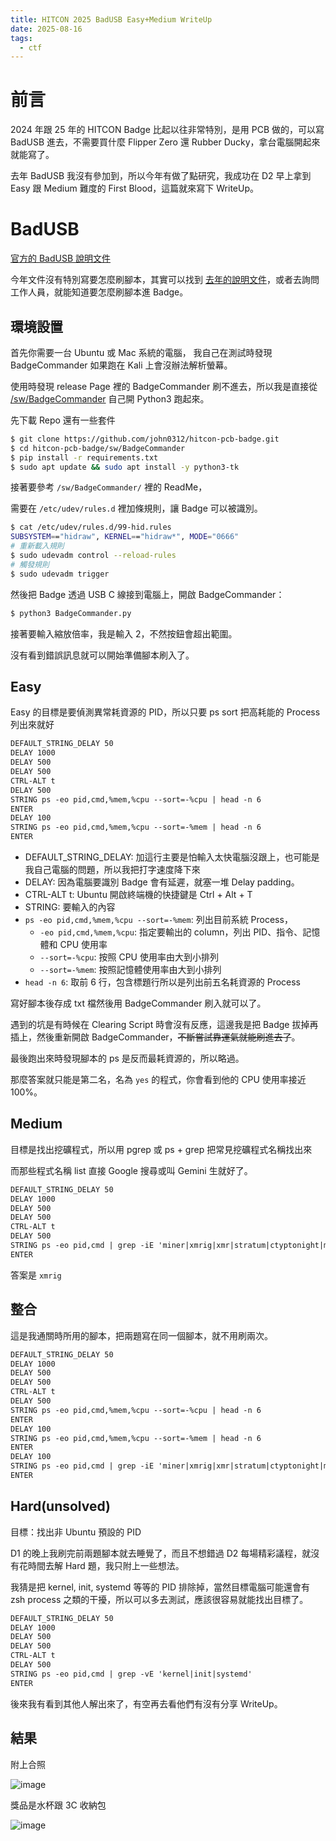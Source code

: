 ```yaml
---
title: HITCON 2025 BadUSB Easy+Medium WriteUp
date: 2025-08-16
tags:
  - ctf
---
```


# 前言

2024 年跟 25 年的 HITCON Badge 比起以往非常特別，是用 PCB 做的，可以寫 BadUSB 進去，不需要買什麼 Flipper Zero 還 Rubber Ducky，拿台電腦開起來就能寫了。

去年 BadUSB 我沒有參加到，所以今年有做了點研究，我成功在 D2 早上拿到 Easy 跟 Medium 難度的 First Blood，這篇就來寫下 WriteUp。

# BadUSB

[官方的 BadUSB 說明文件](https://pcb.hitcon.org/2025/BadUSB)

今年文件沒有特別寫要怎麼刷腳本，其實可以找到 [去年的說明文件](https://pcb.hitcon.org/2024/BadUSB.html)，或者去詢問工作人員，就能知道要怎麼刷腳本進 Badge。

## 環境設置

首先你需要一台 Ubuntu 或 Mac 系統的電腦，
我自己在測試時發現 BadgeCommander 如果跑在 Kali 上會沒辦法解析螢幕。

使用時發現 release Page 裡的 BadgeCommander 刷不進去，所以我是直接從 [/sw/BadgeCommander](https://github.com/john0312/hitcon-pcb-badge/tree/main/sw/BadgeCommander) 自己開 Python3 跑起來。

先下載 Repo 還有一些套件

```bash
$ git clone https://github.com/john0312/hitcon-pcb-badge.git
$ cd hitcon-pcb-badge/sw/BadgeCommander
$ pip install -r requirements.txt
$ sudo apt update && sudo apt install -y python3-tk
```

接著要參考 `/sw/BadgeCommander/` 裡的 ReadMe，

需要在 `/etc/udev/rules.d` 裡加條規則，讓 Badge 可以被識別。

```bash
$ cat /etc/udev/rules.d/99-hid.rules
SUBSYSTEM=="hidraw", KERNEL=="hidraw*", MODE="0666"
# 重新載入規則
$ sudo udevadm control --reload-rules
# 觸發規則
$ sudo udevadm trigger
```

然後把 Badge 透過 USB C 線接到電腦上，開啟 BadgeCommander：

```bash
$ python3 BadgeCommander.py
```

接著要輸入縮放倍率，我是輸入 2，不然按鈕會超出範圍。

沒有看到錯誤訊息就可以開始準備腳本刷入了。

## Easy

Easy 的目標是要偵測異常耗資源的 PID，所以只要 ps sort 把高耗能的 Process 列出來就好

```txt
DEFAULT_STRING_DELAY 50
DELAY 1000
DELAY 500
DELAY 500
CTRL-ALT t
DELAY 500
STRING ps -eo pid,cmd,%mem,%cpu --sort=-%cpu | head -n 6
ENTER
DELAY 100
STRING ps -eo pid,cmd,%mem,%cpu --sort=-%mem | head -n 6
ENTER
```

- DEFAULT_STRING_DELAY: 加這行主要是怕輸入太快電腦沒跟上，也可能是我自己電腦的問題，所以我把打字速度降下來
- DELAY: 因為電腦要識別 Badge 會有延遲，就塞一堆 Delay padding。
- CTRL-ALT t: Ubuntu 開啟終端機的快捷鍵是 Ctrl + Alt + T
- STRING: 要輸入的內容
- `ps -eo pid,cmd,%mem,%cpu --sort=-%mem`: 列出目前系統 Process，
  - `-eo pid,cmd,%mem,%cpu`: 指定要輸出的 column，列出 PID、指令、記憶體和 CPU 使用率
  - `--sort=-%cpu`: 按照 CPU 使用率由大到小排列
  - `--sort=-%mem`: 按照記憶體使用率由大到小排列
- `head -n 6`: 取前 6 行，包含標題行所以是列出前五名耗資源的 Process

寫好腳本後存成 txt 檔然後用 BadgeCommander 刷入就可以了。

遇到的坑是有時候在 Clearing Script 時會沒有反應，這邊我是把 Badge 拔掉再插上，然後重新開啟 BadgeCommander，~~不斷嘗試靠運氣就能刷進去了~~。

最後跑出來時發現腳本的 ps 是反而最耗資源的，所以略過。

那麼答案就只能是第二名，名為 `yes` 的程式，你會看到他的 CPU 使用率接近 100%。

## Medium

目標是找出挖礦程式，所以用 pgrep 或 ps + grep 把常見挖礦程式名稱找出來

而那些程式名稱 list 直接 Google 搜尋或叫 Gemini 生就好了。

```txt
DEFAULT_STRING_DELAY 50
DELAY 1000
DELAY 500
DELAY 500
CTRL-ALT t
DELAY 500
STRING ps -eo pid,cmd | grep -iE 'miner|xmrig|xmr|stratum|ctyptonight|monero|c3pool|brute' | grep -v grep
ENTER
```

答案是 `xmrig`

## 整合

這是我通關時所用的腳本，把兩題寫在同一個腳本，就不用刷兩次。

```txt
DEFAULT_STRING_DELAY 50
DELAY 1000
DELAY 500
DELAY 500
CTRL-ALT t
DELAY 500
STRING ps -eo pid,cmd,%mem,%cpu --sort=-%cpu | head -n 6
ENTER
DELAY 100
STRING ps -eo pid,cmd,%mem,%cpu --sort=-%mem | head -n 6
ENTER
DELAY 100
STRING ps -eo pid,cmd | grep -iE 'miner|xmrig|xmr|stratum|ctyptonight|monero|c3pool|brute' | grep -v grep
ENTER
```

## Hard(unsolved)

目標：找出非 Ubuntu 預設的 PID

D1 的晚上我刷完前兩題腳本就去睡覺了，而且不想錯過 D2 每場精彩議程，就沒有花時間去解 Hard 題，我只附上一些想法。

我猜是把 kernel, init, systemd 等等的 PID 排除掉，當然目標電腦可能還會有 zsh process 之類的干擾，所以可以多去測試，應該很容易就能找出目標了。

```txt
DEFAULT_STRING_DELAY 50
DELAY 1000
DELAY 500
DELAY 500
CTRL-ALT t
DELAY 500
STRING ps -eo pid,cmd | grep -vE 'kernel|init|systemd'
ENTER
```

後來我有看到其他人解出來了，有空再去看他們有沒有分享 WriteUp。

## 結果

附上合照

![image](/images/hitcon2025/badusb.jpg)

獎品是水杯跟 3C 收納包

![image](/images/hitcon2025/badusb2.jpg)
